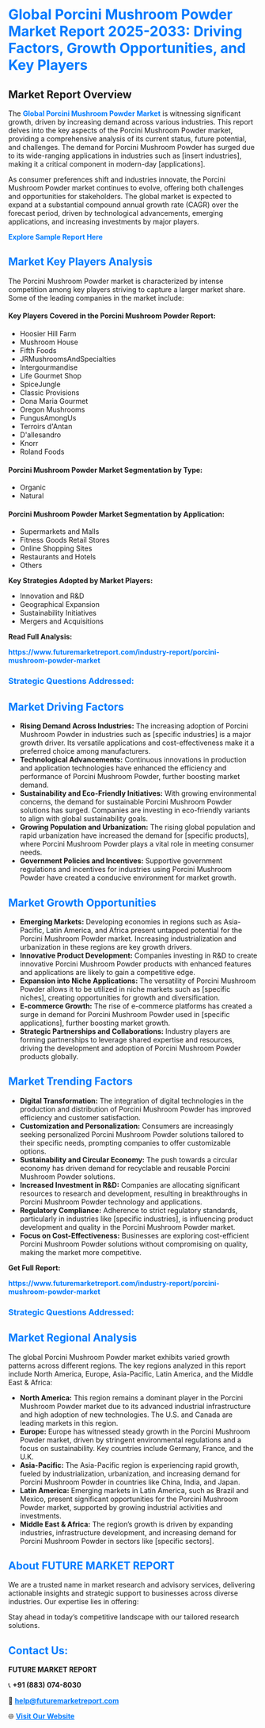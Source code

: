 <h1 style="color: #007BFF;">Global Porcini Mushroom Powder Market Report 2025-2033: Driving Factors, Growth Opportunities, and Key Players</h1>

<section id="overview">
<h2>Market Report Overview</h2>
<p>The <a href="https://www.futuremarketreport.com/industry-report/porcini-mushroom-powder-market" style="color: #007BFF; text-decoration: none;"><strong>Global Porcini Mushroom Powder Market</strong></a> is witnessing significant growth, driven by increasing demand across various industries. This report delves into the key aspects of the Porcini Mushroom Powder market, providing a comprehensive analysis of its current status, future potential, and challenges. The demand for Porcini Mushroom Powder has surged due to its wide-ranging applications in industries such as [insert industries], making it a critical component in modern-day [applications].</p>
<p>As consumer preferences shift and industries innovate, the Porcini Mushroom Powder market continues to evolve, offering both challenges and opportunities for stakeholders. The global market is expected to expand at a substantial compound annual growth rate (CAGR) over the forecast period, driven by technological advancements, emerging applications, and increasing investments by major players.</p>
</section>

<section id="overview">
<p><a href="https://www.futuremarketreport.com/request-sample/reportId=102473" style="color: #007BFF; text-decoration: none;"><strong>Explore Sample Report Here</strong></a></p>
</section>

<section id="key-players">
<h2 style="color: #007BFF;">Market Key Players Analysis</h2>
<p>The Porcini Mushroom Powder market is characterized by intense competition among key players striving to capture a larger market share. Some of the leading companies in the market include:</p>
<h4>Key Players Covered in the Porcini Mushroom Powder Report:</h4>
<ul><li>Hoosier Hill Farm</li><li>Mushroom House</li><li>Fifth Foods</li><li>JRMushroomsAndSpecialties</li><li>Intergourmandise</li><li>Life Gourmet Shop</li><li>SpiceJungle</li><li>Classic Provisions</li><li>Dona Maria Gourmet</li><li>Oregon Mushrooms</li><li>FungusAmongUs</li><li>Terroirs d&#039;Antan</li><li>D&#039;allesandro</li><li>Knorr</li><li>Roland Foods</li></ul>
<h4>Porcini Mushroom Powder Market Segmentation by Type:</h4>
<ul><li>Organic</li><li>Natural</li></ul>

<h4>Porcini Mushroom Powder Market Segmentation by Application:</h4>
<ul><li>Supermarkets and Malls</li><li>Fitness Goods Retail Stores</li><li>Online Shopping Sites</li><li>Restaurants and Hotels</li><li>Others</li></ul>
<p><strong>Key Strategies Adopted by Market Players:</strong></p>
<ul>
<li>Innovation and R&D</li>
<li>Geographical Expansion</li>
<li>Sustainability Initiatives</li>
<li>Mergers and Acquisitions</li>
</ul>
</section>

<section>
<p><strong>Read Full Analysis: </strong></p><a href="https://www.futuremarketreport.com/industry-report/porcini-mushroom-powder-market" style="color: #007BFF; text-decoration: none;"><strong>https://www.futuremarketreport.com/industry-report/porcini-mushroom-powder-market</strong></a>
<h3 style="color: #007BFF;">Strategic Questions Addressed:</h3>
</section>

<section id="driving-factors">
<h2 style="color: #007BFF;">Market Driving Factors</h2>
<ul>
<li><strong>Rising Demand Across Industries:</strong> The increasing adoption of Porcini Mushroom Powder in industries such as [specific industries] is a major growth driver. Its versatile applications and cost-effectiveness make it a preferred choice among manufacturers.</li>
<li><strong>Technological Advancements:</strong> Continuous innovations in production and application technologies have enhanced the efficiency and performance of Porcini Mushroom Powder, further boosting market demand.</li>
<li><strong>Sustainability and Eco-Friendly Initiatives:</strong> With growing environmental concerns, the demand for sustainable Porcini Mushroom Powder solutions has surged. Companies are investing in eco-friendly variants to align with global sustainability goals.</li>
<li><strong>Growing Population and Urbanization:</strong> The rising global population and rapid urbanization have increased the demand for [specific products], where Porcini Mushroom Powder plays a vital role in meeting consumer needs.</li>
<li><strong>Government Policies and Incentives:</strong> Supportive government regulations and incentives for industries using Porcini Mushroom Powder have created a conducive environment for market growth.</li>
</ul>
</section>

<section id="growth-opportunities">
<h2 style="color: #007BFF;">Market Growth Opportunities</h2>
<ul>
<li><strong>Emerging Markets:</strong> Developing economies in regions such as Asia-Pacific, Latin America, and Africa present untapped potential for the Porcini Mushroom Powder market. Increasing industrialization and urbanization in these regions are key growth drivers.</li>
<li><strong>Innovative Product Development:</strong> Companies investing in R&D to create innovative Porcini Mushroom Powder products with enhanced features and applications are likely to gain a competitive edge.</li>
<li><strong>Expansion into Niche Applications:</strong> The versatility of Porcini Mushroom Powder allows it to be utilized in niche markets such as [specific niches], creating opportunities for growth and diversification.</li>
<li><strong>E-commerce Growth:</strong> The rise of e-commerce platforms has created a surge in demand for Porcini Mushroom Powder used in [specific applications], further boosting market growth.</li>
<li><strong>Strategic Partnerships and Collaborations:</strong> Industry players are forming partnerships to leverage shared expertise and resources, driving the development and adoption of Porcini Mushroom Powder products globally.</li>
</ul>
</section>

<section id="trending-factors">
<h2 style="color: #007BFF;">Market Trending Factors</h2>
<ul>
<li><strong>Digital Transformation:</strong> The integration of digital technologies in the production and distribution of Porcini Mushroom Powder has improved efficiency and customer satisfaction.</li>
<li><strong>Customization and Personalization:</strong> Consumers are increasingly seeking personalized Porcini Mushroom Powder solutions tailored to their specific needs, prompting companies to offer customizable options.</li>
<li><strong>Sustainability and Circular Economy:</strong> The push towards a circular economy has driven demand for recyclable and reusable Porcini Mushroom Powder solutions.</li>
<li><strong>Increased Investment in R&D:</strong> Companies are allocating significant resources to research and development, resulting in breakthroughs in Porcini Mushroom Powder technology and applications.</li>
<li><strong>Regulatory Compliance:</strong> Adherence to strict regulatory standards, particularly in industries like [specific industries], is influencing product development and quality in the Porcini Mushroom Powder market.</li>
<li><strong>Focus on Cost-Effectiveness:</strong> Businesses are exploring cost-efficient Porcini Mushroom Powder solutions without compromising on quality, making the market more competitive.</li>
</ul>
</section>

<section>
<p><strong>Get Full Report: </strong></p><a href="https://www.futuremarketreport.com/industry-report/porcini-mushroom-powder-market" style="color: #007BFF; text-decoration: none;"><strong>https://www.futuremarketreport.com/industry-report/porcini-mushroom-powder-market</strong></a>
<h3 style="color: #007BFF;">Strategic Questions Addressed:</h3>
</section>


<section id="regional-analysis">
<h2 style="color: #007BFF;">Market Regional Analysis</h2>
<p>The global Porcini Mushroom Powder market exhibits varied growth patterns across different regions. The key regions analyzed in this report include North America, Europe, Asia-Pacific, Latin America, and the Middle East & Africa:</p>
<ul>
<li><strong>North America:</strong> This region remains a dominant player in the Porcini Mushroom Powder market due to its advanced industrial infrastructure and high adoption of new technologies. The U.S. and Canada are leading markets in this region.</li>
<li><strong>Europe:</strong> Europe has witnessed steady growth in the Porcini Mushroom Powder market, driven by stringent environmental regulations and a focus on sustainability. Key countries include Germany, France, and the U.K.</li>
<li><strong>Asia-Pacific:</strong> The Asia-Pacific region is experiencing rapid growth, fueled by industrialization, urbanization, and increasing demand for Porcini Mushroom Powder in countries like China, India, and Japan.</li>
<li><strong>Latin America:</strong> Emerging markets in Latin America, such as Brazil and Mexico, present significant opportunities for the Porcini Mushroom Powder market, supported by growing industrial activities and investments.</li>
<li><strong>Middle East & Africa:</strong> The region’s growth is driven by expanding industries, infrastructure development, and increasing demand for Porcini Mushroom Powder in sectors like [specific sectors].</li>
</ul>
</section>

<footer>
<h2 style="color: #007BFF;">About FUTURE MARKET REPORT</h2>
<p>We are a trusted name in market research and advisory services, delivering actionable insights and strategic support to businesses across diverse industries. Our expertise lies in offering:</p>

<p>Stay ahead in today’s competitive landscape with our tailored research solutions.</p>

<h2 style="color: #007BFF;">Contact Us:</h2>
<p><strong>FUTURE MARKET REPORT</strong></p>
<p>📞 <strong>+91 (883) 074-8030</strong></p>
<p>📧 <strong><a href="mailto:help@futuremarketreport.com" style="color: #007BFF;">help@futuremarketreport.com</a></strong></p>
<p>🌐 <strong><a href="https://www.futuremarketreport.com/" style="color: #007BFF;">Visit Our Website</a></strong></p>
</footer>